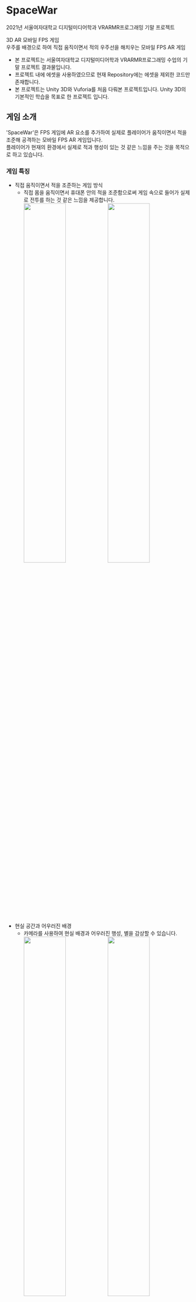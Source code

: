 # SpaceWar
2021년 서울여자대학교 디지털미디어학과 VRARMR프로그래밍 기말 프로젝트<br/>

3D AR 모바일 FPS 게임<br/>
우주를 배경으로 하여 직접 움직이면서 적의 우주선을 해치우는 모바일 FPS AR 게임<br/>
* 본 프로젝트는 서울여자대학교 디지털미디어학과 VRARMR프로그래밍 수업의 기말 프로젝트 결과물입니다.
* 프로젝트 내에 에셋을 사용하였으므로 현재 Repository에는 에셋을 제외한 코드만 존재합니다.
* 본 프로젝트는 Unity 3D와 Vuforia를 처음 다뤄본 프로젝트입니다. Unity 3D의 기본적인 학습을 목표로 한 프로젝트 입니다.

## 게임 소개
'SpaceWar'은 FPS 게임에 AR 요소를 추가하여 실제로 플레이어가 움직이면서 적을 조준해 공격하는 모바일 FPS AR 게임입니다.<br>
 플레이어가 현재의 환경에서 실제로 적과 행성이 있는 것 같은 느낌을 주는 것을 목적으로 하고 있습니다. <br/>

### 게임 특징
* 직접 움직이면서 적을 조준하는 게임 방식
  * 직접 몸을 움직이면서 휴대폰 안의 적을 조준함으로써 게임 속으로 들어가 실제로 전투를 하는 것 같은 느낌을 제공합니다.
  <br/><img width="50%" src="https://user-images.githubusercontent.com/68226341/223625763-ad0928e6-4803-4c9b-a4ab-50e00f0e6025.png"/><img width="50%" src="https://user-images.githubusercontent.com/68226341/223626692-ec060b7e-594b-4132-9097-ac5413641a6a.png"/>
* 현실 공간과 어우러진 배경
  * 카메라를 사용하여 현실 배경과 어우러진 행성, 별을 감상할 수 있습니다.
  <br/><img width="50%" src="https://github.com/user-attachments/assets/4210d348-b21d-44c7-ab2f-a90314e18979"/><img width="50%" src="https://github.com/user-attachments/assets/b98278c1-c7b1-4f89-8854-45f9de6d2dc3"/>
## 프로젝트 개요
### 개발 기간
* 2021.11 - 2021.12 (약 1개월)
### 개발 환경
* Unity 2020.1.17
* Vuforia
### 수행업무
개인 프로젝트로 다음과 같은 부분을 수행했습니다.<br/>
씬 구성 및 씬 이동 제작
* LoadScene(), LoadSceneMode.Additive를 활용한 씬 이동 제작
* 플레이어에 대한 씬과 게임 스테이지 씬 분리

스테이지 제작
* 난이도에 따른 스테이지 3개 제작
* 스테이지에 따른 게임 난이도 설정

플레이어 관리 및 제작
* 충돌처리를 통한 플레이어 피격, 사망처리 제작
* Raycast를 사용해 플레이어 공격, 아이템 획득 제작

적 스폰 및 공격, 사망 제작
* Prefab과 Instantiate()을 사용한 적 생성 및 적 미사일 공격 생성
* Random.Range()를 활용한 랜덤 적, 랜덤 위치 생성
* Transform.LookAt()을 활용한 적 공격 조준
* InvokeRepeating()을 활용한 주기적 적 공격 제작

아이템 스폰 및 적용 제작
* Prefab과 Instantiate()을 사용한 아이템 생성
* Random.Range()를 활용한 랜덤 아이템, 랜덤 위치 생성

튜토리얼 및 게임 UI 제작
  * UI 제작 및 연결

게임 사운드 적용
* AudioSource를 활용한 게임 사운드 적용

BillBoard 제작
* 오브젝트가 카메라의 위치를 바라보도록 BillBoard 제작
## 프로젝트 성과
* 서울여자대학교 VRARMR프로그래밍 수업 기말 프로젝트 성적 만점
